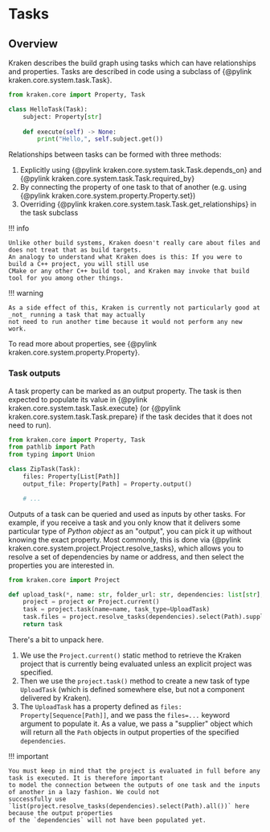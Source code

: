 # Tasks

## Overview

Kraken describes the build graph using tasks which can have relationships and properties. Tasks are
described in code using a subclass of {@pylink kraken.core.system.task.Task}.

```py title="hello_task.py"
from kraken.core import Property, Task

class HelloTask(Task):
    subject: Property[str]
    
    def execute(self) -> None:
        print("Hello,", self.subject.get())
```

Relationships between tasks can be formed with three methods:

1. Explicitly using {@pylink kraken.core.system.task.Task.depends_on} and {@pylink kraken.core.system.task.Task.required_by}
2. By connecting the property of one task to that of another (e.g. using {@pylink kraken.core.system.property.Property.set})
3. Overriding {@pylink kraken.core.system.task.Task.get_relationships} in the task subclass

!!! info

    Unlike other build systems, Kraken doesn't really care about files and does not treat that as build targets.
    An analogy to understand what Kraken does is this: If you were to build a C++ project, you will still use
    CMake or any other C++ build tool, and Kraken may invoke that build tool for you among other things.

!!! warning

    As a side effect of this, Kraken is currently not particularly good at _not_ running a task that may actually
    not need to run another time because it would not perform any new work.

To read more about properties, see {@pylink kraken.core.system.property.Property}.

### Task outputs

A task property can be marked as an output property. The task is then expected to populate its value in
{@pylink kraken.core.system.task.Task.execute} (or {@pylink kraken.core.system.task.Task.prepare} if the task decides that
it does not need to run).

```py title="zip_task.py"
from kraken.core import Property, Task
from pathlib import Path
from typing import Union

class ZipTask(Task):
    files: Property[List[Path]]
    output_file: Property[Path] = Property.output()

    # ...
```

Outputs of a task can be queried and used as inputs by other tasks. For example, if you receive a task and you only
know that it delivers some particular type of *Python object* as an "output", you can pick it up without knowing the
exact property. Most commonly, this is done via {@pylink kraken.core.system.project.Project.resolve_tasks}, which allows you to
resolve a set of dependencies by name or address, and then select the properties you are interested in.

```py title="upload_task.py"
from kraken.core import Project

def upload_task(*, name: str, folder_url: str, dependencies: list[str], project: Project | None) -> UploadTask:
    project = project or Project.current()
    task = project.task(name=name, task_type=UploadTask)
    task.files = project.resolve_tasks(dependencies).select(Path).supplier()
    return task
```

There's a bit to unpack here.

1. We use the `Project.current()` static method to retrieve the Kraken project that
    is currently being evaluated unless an explicit project was specified.
2. Then we use the `project.task()` method to create a new task of type `UploadTask` (which is defined
    somewhere else, but not a component delivered by Kraken).
3. The `UploadTask` has a property defined as `files: Property[Sequence[Path]]`, and we pass the `files=...`
    keyword argument to populate it. As a value, we pass a "supplier" object which will return all the `Path`
    objects in output properties of the specified `dependencies`.

!!! important

    You must keep in mind that the project is evaluated in full before any task is executed. It is therefore important
    to model the connection between the outputs of one task and the inputs of another in a lazy fashion. We could not
    successfully use `list(project.resolve_tasks(dependencies).select(Path).all())` here because the output properties
    of the `dependencies` will not have been populated yet.
